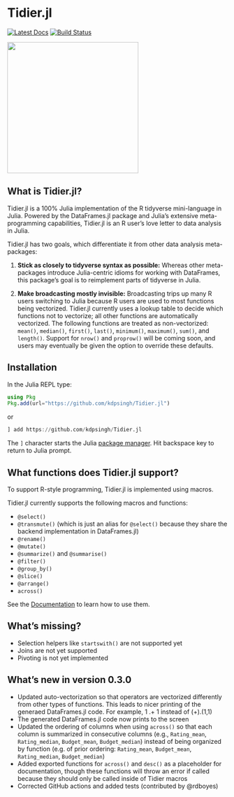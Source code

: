 
# Tidier.jl
[![Latest Docs](https://img.shields.io/badge/docs-latest-blue.svg)](https://kdpsingh.github.io/Tidier.jl/) [![Build
Status](https://github.com/kdpsingh/Tidier.jl/actions/workflows/CI.yml/badge.svg?branch=main)](https://github.com/kdpsingh/Tidier.jl/actions/workflows/CI.yml?query=branch%3Amain)

<img src="/docs/src/Tidier\_jl\_logo.png" width="300"></img>

## What is Tidier.jl?

Tidier.jl is a 100% Julia implementation of the R tidyverse
mini-language in Julia. Powered by the DataFrames.jl package and Julia’s
extensive meta-programming capabilities, Tidier.jl is an R user’s love
letter to data analysis in Julia.

Tidier.jl has two goals, which differentiate it from other data analysis
meta-packages:

1.  **Stick as closely to tidyverse syntax as possible:** Whereas other
    meta-packages introduce Julia-centric idioms for working with
    DataFrames, this package’s goal is to reimplement parts of tidyverse
    in Julia.

2.  **Make broadcasting mostly invisible:** Broadcasting trips up many R
    users switching to Julia because R users are used to most functions
    being vectorized. Tidier.jl currently uses a lookup table to decide
    which functions not to vectorize; all other functions are
    automatically vectorized. The following functions are treated as
    non-vectorized: `mean()`, `median()`, `first()`, `last()`,
    `minimum()`, `maximum()`, `sum()`, and `length()`. Support for
    `nrow()` and `proprow()` will be coming soon, and users may
    eventually be given the option to override these defaults.

## Installation

In the Julia REPL type:

```julia
using Pkg
Pkg.add(url="https://github.com/kdpsingh/Tidier.jl")
```

or

```julia
] add https://github.com/kdpsingh/Tidier.jl
```

The `]` character starts the Julia [package manager](https://docs.julialang.org/en/v1/stdlib/Pkg/). Hit backspace key to return to Julia prompt.

## What functions does Tidier.jl support?

To support R-style programming, Tidier.jl is implemented using macros.

Tidier.jl currently supports the following macros and functions:

- `@select()`
- `@transmute()` (which is just an alias for `@select()` because they
  share the backend implementation in DataFrames.jl)
- `@rename()`
- `@mutate()`
- `@summarize()` and `@summarise()`
- `@filter()`
- `@group_by()`
- `@slice()`
- `@arrange()`
- `across()`

See the [Documentation](https://github.com/kdpsingh/Tidier.jl/dev/) to learn how to use them.

## What’s missing?

- Selection helpers like `startswith()` are not supported yet
- Joins are not yet supported
- Pivoting is not yet implemented

## What’s new in version 0.3.0

- Updated auto-vectorization so that operators are vectorized
  differently from other types of functions. This leads to nicer
  printing of the generaed DataFrames.jl code. For example, 1 .+ 1
  instead of (+).(1,1)
- The generated DataFrames.jl code now prints to the screen
- Updated the ordering of columns when using `across()` so that each
  column is summarized in consecutive columns (e.g., `Rating_mean`,
  `Rating_median`, `Budget_mean`, `Budget_median`) instead of being
  organized by function (e.g. of prior ordering: `Rating_mean`,
  `Budget_mean`, `Rating_median`, `Budget_median`)
- Added exported functions for `across()` and `desc()` as a placeholder
  for documentation, though these functions will throw an error if
  called because they should only be called inside of Tidier macros
- Corrected GitHub actions and added tests (contributed by @rdboyes)
